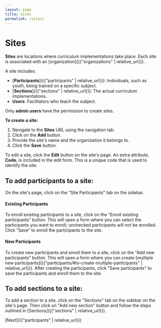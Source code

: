 ```yaml
---
layout: page
title: Sites
permalink: /sites/
---
```


# **Sites**

**Sites** are locations where curriculum implementations take place. Each site is associated with an [organization]({{"organizations" | relative_url}}).

A site includes:

- [**Participants**]({{"participants" | relative_url}}): Individuals, such as youth, being trained on a specific subject.
- [**Sections**]({{"sections" | relative_url}}): The actual curriculum implementations.
- **Users**: Facilitators who teach the subject.

Only **admin users** have the permission to create sites.

**To create a site:**

1. Navigate to the **Sites** URL using the navigation tab.
2. Click on the **Add** button.
3. Provide the site's name and the organization it belongs to.
4. Click the **Save** button.

To edit a site, click the **Edit** button on the site's page. An extra attribute, **Code**, is included in the edit form. This is a unique code that is used to identify the site.

## **To add participants to a site:**

On the site's page, click on the "Site Participants" tab on the sidebar.

#### **Existing Participants**

To enroll existing participants to a site, click on the "Enroll existing participants" button. This will open a form where you can select the participants you want to enroll; unchecked participants will not be enrolled. Click "Save" to enroll the participants to the site.

#### **New Participants**

To create new participants and enroll them to a site, click on the "Add new participants" button. This will open a form where you can create [multiple new participants]({{"participants/#to-create-multiple-participants" | relative_url}}). After creating the participants, click "Save participants" to save the participants and enroll them to the site.

## **To add sections to a site:**

To add a section to a site, click on the "Sections" tab on the sidebar on the site's page. Then click on "Add new section" button and follow the steps outlined in [Sections]({{"sections" | relative_url}}).

[Next]({{"participants" | relative_url}})
